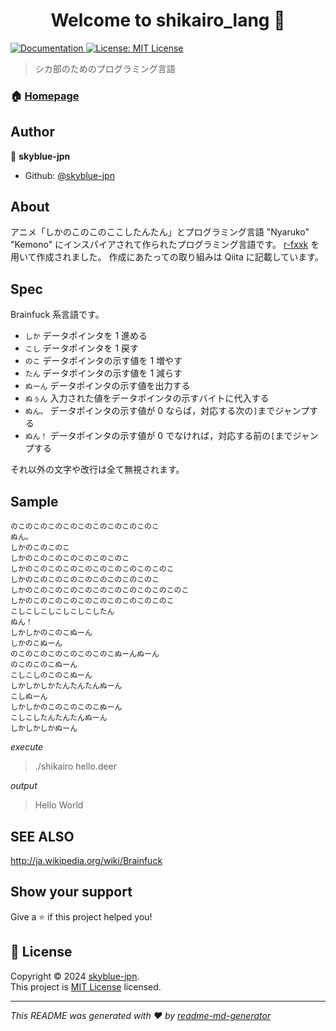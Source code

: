<h1 align="center">Welcome to shikairo_lang 👋</h1>
<p>
  <a href="https://github.com/skyblue-jpn/shikairo_lang/blob/main/README.md" target="_blank">
    <img alt="Documentation" src="https://img.shields.io/badge/documentation-yes-brightgreen.svg" />
  </a>
  <a href="https://github.com/skyblue-jpn/shikairo_lang/blob/main/LICENSE" target="_blank">
    <img alt="License: MIT License" src="https://img.shields.io/badge/License-MIT License-yellow.svg" />
  </a>
</p>

> シカ部のためのプログラミング言語

### 🏠 [Homepage](https://github.com/skyblue-jpn/shikairo_lang)

## Author

👤 **skyblue-jpn**

-   Github: [@skyblue-jpn](https://github.com/skyblue-jpn)

## About

アニメ「しかのこのこのここしたんたん」とプログラミング言語 "Nyaruko" "Kemono" にインスパイアされて作られたプログラミング言語です。
[r-fxxk](https://github.com/masarakki/r-fxxk) を用いて作成されました。
作成にあたっての取り組みは Qiita に記載しています。

## Spec

Brainfuck 系言語です。

-   `しか` データポインタを 1 進める
-   `こし` データポインタを 1 戻す
-   `のこ` データポインタの示す値を 1 増やす
-   `たん` データポインタの示す値を 1 減らす
-   `ぬーん` データポインタの示す値を出力する
-   `ぬぅん` 入力された値をデータポインタの示すバイトに代入する
-   `ぬん。` データポインタの示す値が 0 ならば，対応する次の`]`までジャンプする
-   `ぬん！` データポインタの示す値が 0 でなければ，対応する前の`[`までジャンプする

それ以外の文字や改行は全て無視されます。

## Sample

```hello.deer
のこのこのこのこのこのこのこのこのこのこ
ぬん。
しかのこのこのこ
しかのこのこのこのこのこのこのこ
しかのこのこのこのこのこのこのこのこのこのこ
しかのこのこのこのこのこのこのこのこのこ
しかのこのこのこのこのこのこのこのこのこのこのこ
しかのこのこのこのこのこのこのこのこのこのこ
こしこしこしこしこしこしたん
ぬん！
しかしかのこのこぬーん
しかのこぬーん
のこのこのこのこのこのこのこぬーんぬーん
のこのこのこぬーん
こしこしのこのこぬーん
しかしかしかたんたんたんぬーん
こしぬーん
しかしかのこのこのこのこぬーん
こしこしたんたんたんぬーん
しかしかしかぬーん
```

_execute_

> ./shikairo hello.deer

_output_

> Hello World

## SEE ALSO

<http://ja.wikipedia.org/wiki/Brainfuck>

## Show your support

Give a ⭐️ if this project helped you!

## 📝 License

Copyright © 2024 [skyblue-jpn](https://github.com/skyblue-jpn).<br />
This project is [MIT License](https://github.com/skyblue-jpn/shikairo_lang/blob/main/LICENSE) licensed.

---

_This README was generated with ❤️ by [readme-md-generator](https://github.com/kefranabg/readme-md-generator)_
